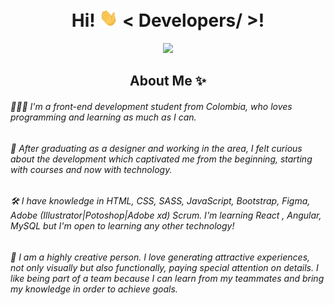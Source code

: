 
<h1 align="center">Hi! <img src="https://raw.githubusercontent.com/ABSphreak/ABSphreak/master/gifs/Hi.gif" width="30px"> < Developers/ >!</h1>

<p align="center">
  <a href="https://github.com/DenverCoder1/readme-typing-svg"><img src="https://readme-typing-svg.herokuapp.com?font=Time+New+Roman&color=cyan&size=25&center=true&vCenter=true&width=600&height=100&lines=I'am+Carolina+Uribe+Botero..&hearts;++;Designer|Front-End+Developer;Software+development+student..<3"></a>
</p>
  
<h2 align="center"> About Me ✨ </h2>

<h6>🙋🏼‍♀️  I'm a front-end development student from Colombia, who loves programming and learning as much as I can.</h6>
  
<h6>🚀  After graduating as a designer and working in the area, I felt curious about the development which captivated me from the beginning, starting with courses and now with technology.</h6>
  
<h6>🛠  I have knowledge in HTML, CSS, SASS, JavaScript, Bootstrap, Figma, Adobe (Illustrator|Potoshop|Adobe xd) Scrum. I'm learning React , Angular, MySQL but I'm open to learning any other technology!</h6>
  
<h6>🎨  I am a highly creative person. I love generating attractive experiences, not only visually but also functionally, paying special attention on details. I like being part of a team because I can learn from my teammates and bring my knowledge in order to achieve goals.</h6>




<!--
**caro1017/caro1017** is a ✨ _special_ ✨ repository because its `README.md` (this file) appears on your GitHub profile.

Here are some ideas to get you started:

- 🔭 I’m currently working on ...
- 🌱 I’m currently learning ...
- 👯 I’m looking to collaborate on ...
- 🤔 I’m looking for help with ...
- 💬 Ask me about ...
- 📫 How to reach me: ...
- 😄 Pronouns: ...
- ⚡ Fun fact: ...
-->
